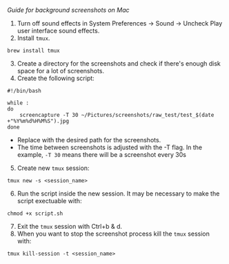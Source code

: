 *Guide for background screenshots on Mac*

1. Turn off sound effects in System Preferences -> Sound -> Uncheck Play user interface sound effects.
2. Install `tmux`.
```
brew install tmux
```
3. Create a directory for the screenshots and check if there's enough disk space for a lot of screenshots.
4. Create the following script:
```
#!/bin/bash

while :
do
    screencapture -T 30 ~/Pictures/screenshots/raw_test/test_$(date +"%Y%m%d%H%M%S").jpg
done
```
* Replace with the desired path for the screenshots.
* The time between screenshots is adjusted with the -T flag. In the example, `-T 30` means there will be a screenshot every 30s

5. Create new `tmux` session:
```
tmux new -s <session_name>
```
6. Run the script inside the new session. It may be necessary to make the script exectuable with:
```
chmod +x script.sh
```
7. Exit the `tmux` session with Ctrl+b & d.
8. When you want to stop the screenshot process kill the `tmux` session with:
```
tmux kill-session -t <session_name>
```

